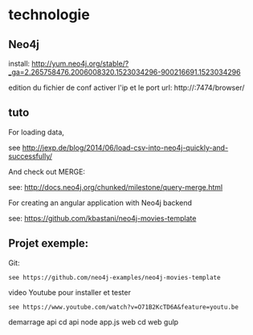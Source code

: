 # technologie
## Neo4j
  install:
   http://yum.neo4j.org/stable/?_ga=2.265758476.2006008320.1523034296-900216691.1523034296
   
   edition du fichier de conf
     activer l'ip et le port
     url: http://<IP>:7474/browser/
## tuto

For loading data,

see http://jexp.de/blog/2014/06/load-csv-into-neo4j-quickly-and-successfully/

And check out MERGE:

see: http://docs.neo4j.org/chunked/milestone/query-merge.html

For creating an angular application with Neo4j backend

see: https://github.com/kbastani/neo4j-movies-template

## Projet exemple:
  Git:
  
    see https://github.com/neo4j-examples/neo4j-movies-template
  
  video Youtube pour installer et tester
  
    see https://www.youtube.com/watch?v=O71B2KcTD6A&feature=youtu.be

  demarrage
    api
      cd api
       node app.js
    web
      cd web
      gulp
